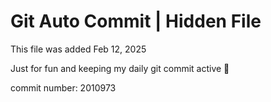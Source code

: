 # Git Auto Commit | Hidden File

This file was added Feb 12, 2025

Just for fun and keeping my daily git commit active 🤪

commit number: 2010973
